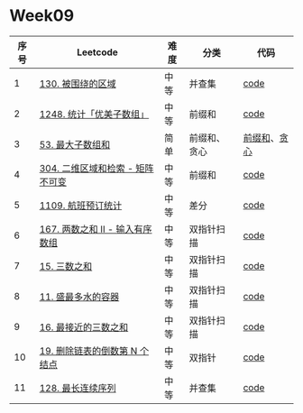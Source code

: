 # Week09

| 序号 | Leetcode                                                     | 难度 | 分类         | 代码                                                         |
| ---- | ------------------------------------------------------------ | ---- | ------------ | ------------------------------------------------------------ |
| 1    | [130. 被围绕的区域](https://leetcode.cn/problems/surrounded-regions/) | 中等 | 并查集       | [code](https://github.com/zhj6422/LeetcodeHomework/blob/main/week09/130.%20%E8%A2%AB%E5%9B%B4%E7%BB%95%E7%9A%84%E5%8C%BA%E5%9F%9F.java) |
| 2    | [1248. 统计「优美子数组」](https://leetcode.cn/problems/count-number-of-nice-subarrays/) | 中等 | 前缀和       | [code](https://github.com/zhj6422/LeetcodeHomework/blob/main/week09/1248.%20%E7%BB%9F%E8%AE%A1%E3%80%8C%E4%BC%98%E7%BE%8E%E5%AD%90%E6%95%B0%E7%BB%84%E3%80%8D.java) |
| 3    | [53. 最大子数组和](https://leetcode.cn/problems/maximum-subarray/) | 简单 | 前缀和、贪心 | [前缀和](https://github.com/zhj6422/LeetcodeHomework/blob/main/week09/53.%20%E6%9C%80%E5%A4%A7%E5%AD%90%E6%95%B0%E7%BB%84%E5%92%8C%EF%BC%88%E5%89%8D%E7%BC%80%E5%92%8C%EF%BC%89.java)、[贪心](https://github.com/zhj6422/LeetcodeHomework/blob/main/week09/53.%20%E6%9C%80%E5%A4%A7%E5%AD%90%E6%95%B0%E7%BB%84%E5%92%8C%EF%BC%88%E8%B4%AA%E5%BF%83%EF%BC%89.java) |
| 4    | [304. 二维区域和检索 - 矩阵不可变](https://leetcode.cn/problems/range-sum-query-2d-immutable/) | 中等 | 前缀和       | [code](https://github.com/zhj6422/LeetcodeHomework/blob/main/week09/304.%20%E4%BA%8C%E7%BB%B4%E5%8C%BA%E5%9F%9F%E5%92%8C%E6%A3%80%E7%B4%A2%20-%20%E7%9F%A9%E9%98%B5%E4%B8%8D%E5%8F%AF%E5%8F%98.java) |
| 5    | [1109. 航班预订统计](https://leetcode.cn/problems/corporate-flight-bookings/) | 中等 | 差分         | [code](https://github.com/zhj6422/LeetcodeHomework/blob/main/week09/1109.%20%E8%88%AA%E7%8F%AD%E9%A2%84%E8%AE%A2%E7%BB%9F%E8%AE%A1.java) |
| 6    | [167. 两数之和 II - 输入有序数组](https://leetcode.cn/problems/two-sum-ii-input-array-is-sorted/) | 中等 | 双指针扫描   | [code](https://github.com/zhj6422/LeetcodeHomework/blob/main/week09/167.%20%E4%B8%A4%E6%95%B0%E4%B9%8B%E5%92%8C%20II%20-%20%E8%BE%93%E5%85%A5%E6%9C%89%E5%BA%8F%E6%95%B0%E7%BB%84.java) |
| 7    | [15. 三数之和](https://leetcode.cn/problems/3sum/)           | 中等 | 双指针扫描   | [code](https://github.com/zhj6422/LeetcodeHomework/blob/main/week09/15.%20%E4%B8%89%E6%95%B0%E4%B9%8B%E5%92%8C.java) |
| 8    | [11. 盛最多水的容器](https://leetcode.cn/problems/container-with-most-water/) | 中等 | 双指针扫描   | [code](https://github.com/zhj6422/LeetcodeHomework/blob/main/week09/11.%20%E7%9B%9B%E6%9C%80%E5%A4%9A%E6%B0%B4%E7%9A%84%E5%AE%B9%E5%99%A8.java) |
| 9    | [16. 最接近的三数之和](https://leetcode.cn/problems/3sum-closest/) | 中等 | 双指针扫描   | [code](https://github.com/zhj6422/LeetcodeHomework/blob/main/week09/16.%20%E6%9C%80%E6%8E%A5%E8%BF%91%E7%9A%84%E4%B8%89%E6%95%B0%E4%B9%8B%E5%92%8C.java) |
| 10   | [19. 删除链表的倒数第 N 个结点](https://leetcode.cn/problems/remove-nth-node-from-end-of-list/) | 中等 | 双指针       | [code](https://github.com/zhj6422/LeetcodeHomework/blob/main/week09/19.%20%E5%88%A0%E9%99%A4%E9%93%BE%E8%A1%A8%E7%9A%84%E5%80%92%E6%95%B0%E7%AC%AC%20N%20%E4%B8%AA%E7%BB%93%E7%82%B9.java) |
| 11   | [128. 最长连续序列](https://leetcode.cn/problems/longest-consecutive-sequence/) | 中等 | 并查集       | [code](https://github.com/zhj6422/LeetcodeHomework/blob/main/week09/128.%20%E6%9C%80%E9%95%BF%E8%BF%9E%E7%BB%AD%E5%BA%8F%E5%88%97.java) |

